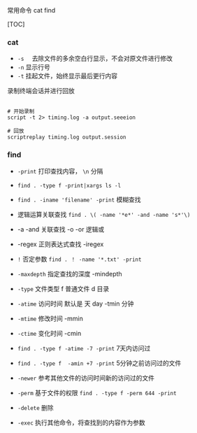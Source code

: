 常用命令   cat find

[TOC]

### cat

- `-s  ` 去除文件的多余空白行显示，不会对原文件进行修改
- `-n` 显示行号
- `-t` 挂起文件，始终显示最后更行内容

录制终端会话并进行回放

```shell

# 开始录制
script -t 2> timing.log -a output.seeeion

# 回放
scriptreplay timing.log output.session
```



### find

- `-print` 打印查找内容， `\n` 分隔
- `find . -type f -print|xargs ls -l`
- `find . -iname 'filename' -print` 模糊查找
- 逻辑运算关联查找 `find . \( -name '*e*' -and -name 's*'\)`
- -a  -and  关联查找   -o -or 逻辑或
- -regex   正则表达式查找    -iregex
- `!`  否定参数   `find . ！ -name '*.txt' -print`
- `-maxdepth` 指定查找的深度   -mindepth
- `-type` 文件类型     f 普通文件   d 目录
- `-atime`  访问时间     默认是 天 day       -tmin  分钟
- `-mtime` 修改时间 -mmin
- `-ctime` 变化时间   -cmin

- `find . -type f -atime -7 -print`  7天内访问过
- `find . -type f  -amin +7 -print`  5分钟之前访问过的文件

- `-newer` 参考其他文件的访问时间新的访问过的文件
- `-perm`  基于文件的权限  `find . -type f -perm 644 -print`
- `-delete` 删除
- `-exec` 执行其他命令，将查找到的内容作为参数